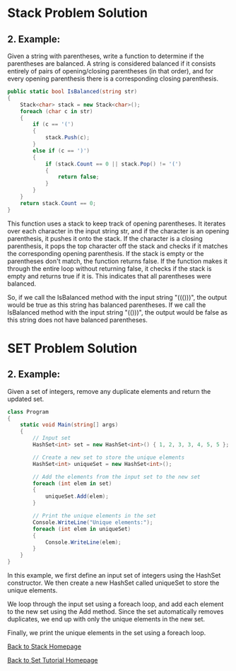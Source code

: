 # Stack Problem Solution
## 2. Example:
Given a string with parentheses, write a function to determine if the parentheses are balanced. A string is considered balanced if it consists entirely of pairs of opening/closing parentheses (in that order), and for every opening parenthesis there is a corresponding closing parenthesis.

```csharp
public static bool IsBalanced(string str)
{
    Stack<char> stack = new Stack<char>();
    foreach (char c in str)
    {
        if (c == '(')
        {
            stack.Push(c);
        }
        else if (c == ')')
        {
            if (stack.Count == 0 || stack.Pop() != '(')
            {
                return false;
            }
        }
    }
    return stack.Count == 0;
}
```
This function uses a stack to keep track of opening parentheses. It iterates over each character in the input string str, and if the character is an opening parenthesis, it pushes it onto the stack. If the character is a closing parenthesis, it pops the top character off the stack and checks if it matches the corresponding opening parenthesis. If the stack is empty or the parentheses don't match, the function returns false. If the function makes it through the entire loop without returning false, it checks if the stack is empty and returns true if it is. This indicates that all parentheses were balanced.

So, if we call the IsBalanced method with the input string "((()))", the output would be true as this string has balanced parentheses. If we call the IsBalanced method with the input string "(()))", the output would be false as this string does not have balanced parentheses.


# SET Problem Solution
## 2. Example:
Given a set of integers, remove any duplicate elements and return the updated set.

```csharp
class Program
{
    static void Main(string[] args)
    {
        // Input set
        HashSet<int> set = new HashSet<int>() { 1, 2, 3, 3, 4, 5, 5 };

        // Create a new set to store the unique elements
        HashSet<int> uniqueSet = new HashSet<int>();

        // Add the elements from the input set to the new set
        foreach (int elem in set)
        {
            uniqueSet.Add(elem);
        }

        // Print the unique elements in the set
        Console.WriteLine("Unique elements:");
        foreach (int elem in uniqueSet)
        {
            Console.WriteLine(elem);
        }
    }
}
```
In this example, we first define an input set of integers using the HashSet<int> constructor. We then create a new HashSet<int> called uniqueSet to store the unique elements.

We loop through the input set using a foreach loop, and add each element to the new set using the Add method. Since the set automatically removes duplicates, we end up with only the unique elements in the new set.

Finally, we print the unique elements in the set using a foreach loop.

[Back to Stack Homepage](1-topic.md)


[Back to Set Tutorial Homepage](2-topic.md)